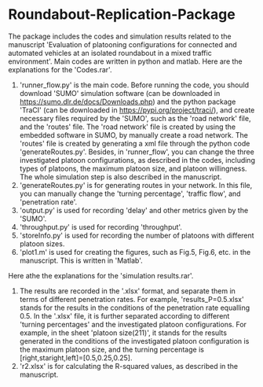 # Roundabout-Replication-Package
The package includes the codes and simulation results related to the manuscript 'Evaluation of platooning configurations for connected and automated vehicles at an isolated roundabout in a mixed traffic environment'.
Main codes are written in python and matlab.
Here are the explanations for the 'Codes.rar'.
1. 'runner_flow.py' is the main code. Before running the code, you should download 'SUMO' simulation software (can be downloaded in https://sumo.dlr.de/docs/Downloads.php) and the python package 'TraCI' (can be downloaded in https://pypi.org/project/traci/), and create necessary files required by the 'SUMO', such as the 'road network' file, and the 'routes' file. The 'road network' file is created by using the embedded software in SUMO, by manually create a road network. The 'routes' file is created by generating a xml file through the python code 'generateRoutes.py'. Besides, in 'runner_flow', you can change the three investigated platoon configurations, as described in the codes, including types of platoons, the maximum platoon size, and platoon willingness. The whole simulation step is also described in the manuscript.
2. 'generateRoutes.py' is for generating routes in your network. In this file, you can manually change the 'turning percentage', 'traffic flow', and 'penetration rate'.
3. 'output.py' is used for recording 'delay' and other metrics given by the 'SUMO'.
4. 'throughput.py' is used for recording 'throughput'.
5. 'storeInfo.py' is used for recording the number of platoons with different platoon sizes.
6. 'plot1.m' is used for creating the figures, such as Fig.5, Fig.6, etc. in the manuscript. This is written in 'Matlab'.

Here athe the explanations for the 'simulation results.rar'.
1. The results are recorded in the '.xlsx' format, and separate them in terms of different penetration rates. For example, 'results_P=0.5.xlsx' stands for the results in the conditions of the penetration rate equalling 0.5. In the '.xlsx' file, it is further separated according to different 'turning percentages' and the investigated platoon configurations. For example, in the sheet 'platoon size(211)', it stands for the results generated in the conditions of the investigated platoon configuration is the maximum platoon size, and the turning percentage is [right,staright,left]=[0.5,0.25,0.25].
2. 'r2.xlsx' is for calculating the R-squared values, as described in the manuscript.
